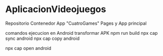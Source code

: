 # AplicacionVideojuegos
Repositorio Contenedor App "CuatroGames"
Pages y App principal 

comandos ejecucion en Android transformar APK
npm run build 
npx cap sync android
npx cap copy android

npx cap open android

